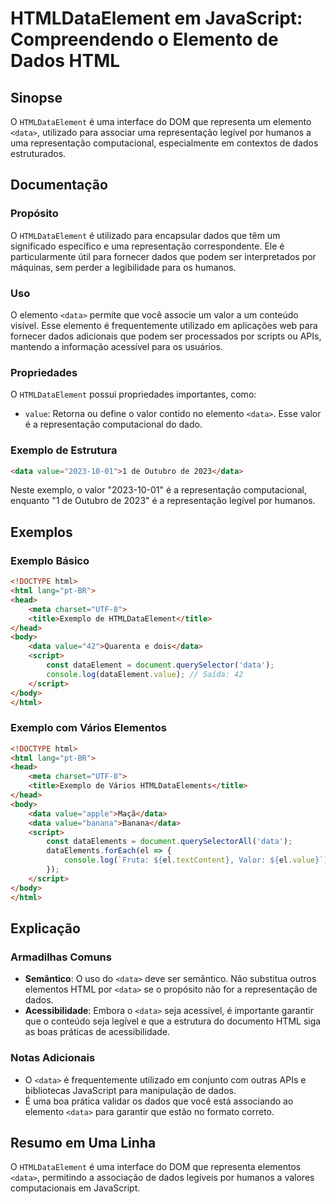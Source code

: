<!--
Meta Description: # HTMLDataElement em JavaScript: Compreendendo o Elemento de Dados HTML ## Sinopse O `HTMLDataElement` é uma interface do DOM que representa um elemen...
Meta Keywords: data, html, que, dados, para
-->

# HTMLDataElement em JavaScript: Compreendendo o Elemento de Dados HTML

## Sinopse
O `HTMLDataElement` é uma interface do DOM que representa um elemento `<data>`, utilizado para associar uma representação legível por humanos a uma representação computacional, especialmente em contextos de dados estruturados.

## Documentação
### Propósito
O `HTMLDataElement` é utilizado para encapsular dados que têm um significado específico e uma representação correspondente. Ele é particularmente útil para fornecer dados que podem ser interpretados por máquinas, sem perder a legibilidade para os humanos.

### Uso
O elemento `<data>` permite que você associe um valor a um conteúdo visível. Esse elemento é frequentemente utilizado em aplicações web para fornecer dados adicionais que podem ser processados por scripts ou APIs, mantendo a informação acessível para os usuários.

### Propriedades
O `HTMLDataElement` possui propriedades importantes, como:

- `value`: Retorna ou define o valor contido no elemento `<data>`. Esse valor é a representação computacional do dado.

### Exemplo de Estrutura
```html
<data value="2023-10-01">1 de Outubro de 2023</data>
```
Neste exemplo, o valor "2023-10-01" é a representação computacional, enquanto "1 de Outubro de 2023" é a representação legível por humanos.

## Exemplos
### Exemplo Básico
```html
<!DOCTYPE html>
<html lang="pt-BR">
<head>
    <meta charset="UTF-8">
    <title>Exemplo de HTMLDataElement</title>
</head>
<body>
    <data value="42">Quarenta e dois</data>
    <script>
        const dataElement = document.querySelector('data');
        console.log(dataElement.value); // Saída: 42
    </script>
</body>
</html>
```

### Exemplo com Vários Elementos
```html
<!DOCTYPE html>
<html lang="pt-BR">
<head>
    <meta charset="UTF-8">
    <title>Exemplo de Vários HTMLDataElements</title>
</head>
<body>
    <data value="apple">Maçã</data>
    <data value="banana">Banana</data>
    <script>
        const dataElements = document.querySelectorAll('data');
        dataElements.forEach(el => {
            console.log(`Fruta: ${el.textContent}, Valor: ${el.value}`);
        });
    </script>
</body>
</html>
```

## Explicação
### Armadilhas Comuns
- **Semântico**: O uso do `<data>` deve ser semântico. Não substitua outros elementos HTML por `<data>` se o propósito não for a representação de dados.
- **Acessibilidade**: Embora o `<data>` seja acessível, é importante garantir que o conteúdo seja legível e que a estrutura do documento HTML siga as boas práticas de acessibilidade.

### Notas Adicionais
- O `<data>` é frequentemente utilizado em conjunto com outras APIs e bibliotecas JavaScript para manipulação de dados.
- É uma boa prática validar os dados que você está associando ao elemento `<data>` para garantir que estão no formato correto.

## Resumo em Uma Linha
O `HTMLDataElement` é uma interface do DOM que representa elementos `<data>`, permitindo a associação de dados legíveis por humanos a valores computacionais em JavaScript.
